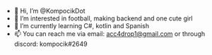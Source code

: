- 👋 Hi, I’m @KompocikDot
- 👀 I’m interested in football, making backend and one cute girl
- 🌱 I’m currently learning C#, kotlin and Spanish
- 📫 You can reach me via email: acc4drop1@gmail.com or through discord: kompocik#2649

<!---
KompocikDot/KompocikDot is a ✨ special ✨ repository because its `README.md` (this file) appears on your GitHub profile.
You can click the Preview link to take a look at your changes.
--->
